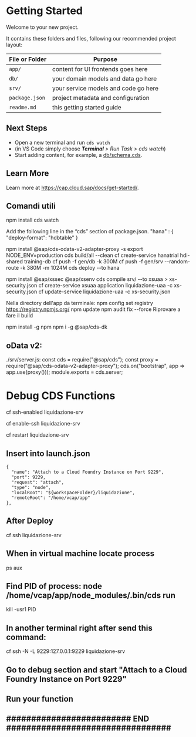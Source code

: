 # Getting Started

Welcome to your new project.

It contains these folders and files, following our recommended project layout:

File or Folder | Purpose
---------|----------
`app/` | content for UI frontends goes here
`db/` | your domain models and data go here
`srv/` | your service models and code go here
`package.json` | project metadata and configuration
`readme.md` | this getting started guide


## Next Steps

- Open a new terminal and run `cds watch` 
- (in VS Code simply choose _**Terminal** > Run Task > cds watch_)
- Start adding content, for example, a [db/schema.cds](db/schema.cds).


## Learn More

Learn more at https://cap.cloud.sap/docs/get-started/.

## Comandi utili
npm install
cds watch

Add the following line in the “cds” section of package.json.
"hana" : { "deploy-format": "hdbtable" }

npm install @sap/cds-odata-v2-adapter-proxy -s 
export NODE_ENV=production
cds build/all --clean
cf create-service hanatrial hdi-shared training-db
cf push -f gen/db -k 300M
cf push -f gen/srv --random-route -k 380M -m 1024M
cds deploy --to hana

npm install @sap/xssec @sap/xsenv
cds compile srv/ --to xsuaa > xs-security.json
cf create-service xsuaa application liquidazione-uaa -c xs-security.json
cf update-service liquidazione-uaa -c xs-security.json

Nella directory dell'app da terminale:
npm config set registry https://registry.npmjs.org/
npm update
npm audit fix --force
Riprovare a fare il build


npm install -g npm
npm i -g @sap/cds-dk

## oData v2:
./srv/server.js:
const cds = require("@sap/cds");
const proxy = require("@sap/cds-odata-v2-adapter-proxy");
cds.on("bootstrap", app => app.use(proxy()));
module.exports = cds.server;

# Debug CDS Functions

cf ssh-enabled liquidazione-srv

cf enable-ssh liquidazione-srv

cf restart liquidazione-srv

## Insert into launch.json
    {
      "name": "Attach to a Cloud Foundry Instance on Port 9229",
      "port": 9229,
      "request": "attach",
      "type": "node",
      "localRoot": "${workspaceFolder}/liquidazione",
      "remoteRoot": "/home/vcap/app"
    },

## After Deploy
cf ssh liquidazione-srv
## When in virtual machine locate process
ps aux
## Find PID of process: node /home/vcap/app/node_modules/.bin/cds run
kill -usr1 PID
## In another terminal right after send this command:
cf ssh -N -L 9229:127.0.0.1:9229 liquidazione-srv
## Go to debug section and start "Attach to a Cloud Foundry Instance on Port 9229"
## Run your function
## ######################### END ################################# ## 